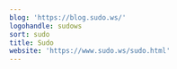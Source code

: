 ```yaml
---
blog: 'https://blog.sudo.ws/'
logohandle: sudows
sort: sudo
title: Sudo
website: 'https://www.sudo.ws/sudo.html'
---
```

